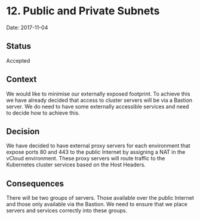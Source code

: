 # 12. Public and Private Subnets

Date: 2017-11-04

## Status

Accepted

## Context

We would like to minimise our externally exposed footprint. To achieve this we have
already decided that access to cluster servers will be via a Bastion server. We do need
to have some externally accessible services and need to decide how to achieve this.

## Decision

We have decided to have external proxy servers for each environment that expose ports 80
and 443 to the public Internet by assigning a NAT in the vCloud environment. These proxy
servers will route traffic to the Kubernetes cluster services based on the Host Headers.

## Consequences

There will be two groups of servers. Those available over the public Internet and those
only available via the Bastion. We need to ensure that we place servers and services
correctly into these groups.
